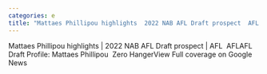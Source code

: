 ```yaml
---
categories: e
title: "Mattaes Phillipou highlights  2022 NAB AFL Draft prospect  AFL  AFL"
---
```

Mattaes Phillipou highlights | 2022 NAB AFL Draft prospect | AFL&nbsp;&nbsp;AFLAFL Draft Profile: Mattaes Phillipou&nbsp;&nbsp;Zero HangerView Full coverage on Google News